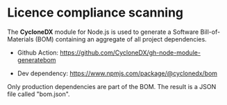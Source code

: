 # Licence compliance scanning

The <b>CycloneDX</b> module for Node.js is used to generate a Software Bill-of-Materials (BOM) containing an aggregate of all project dependencies.

- Github Action: https://github.com/CycloneDX/gh-node-module-generatebom

- Dev dependency: https://www.npmjs.com/package/@cyclonedx/bom

Only production dependencies are part of the BOM. The result is a JSON file called "bom.json".
